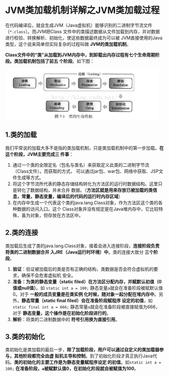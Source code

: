 JVM类加载机制详解之JVM类加载过程
================================================================================
在代码编译后，就会生成JVM（Java虚拟机）能够识别的二进制字节流文件（`*.class`）。而JVM把Class
文件中的类描述数据从文件加载到内存，并对数据进行校验、转换解析、初始化，使这些数据最终成为可以被
JVM直接使用的Java类型，这个说来简单但实际复杂的过程叫做 **JVM的类加载机制**。

**Class文件中的“类”从加载到JVM内存中，到卸载出内存过程有七个生命周期阶段。类加载机制包括了前五
个阶段**。如下图：

![类的生命周期](img/1.png)

## 1.类的加载
我们平常说的加载大多不是指的类加载机制，只是类加载机制中的第一步加载。**在这个阶段，JVM主要完成三
件事**：
1. 通过一个类的全限定名（包名与类名）来获取定义此类的二进制字节流（Class文件）。而获取的方式，
可以通过jar包、war包、网络中获取、JSP文件生成等方式。
2. 将这个字节流所代表的静态存储结构转化为方法区的运行时数据结构。这里只是转化了数据结构，并未合并
数据。（**方法区就是用来存放已被加载的类信息，常量，静态变量，编译后的代码的运行时内存区域**）
3. 在内存中生成一个代表这个类的java.lang.Class对象，作为方法区这个类的各种数据的访问入口。这个
Class对象并没有规定是在Java堆内存中，它比较特殊，虽为对象，但存放在方法区中。

## 2.类的连接
类加载后生成了类的java.lang.Class对象，接着会进入连接阶段，**连接阶段负责将类的二进制数据合并
入JRE（Java运行时环境）中**。类的连接大致分 **三个阶段**。
1. **验证**：验证被加载后的类是否有正确的结构，类数据是否会符合虚拟机的要求，确保不会危害虚拟机
安全。
2. **准备：为类的静态变量（static filed）在方法区分配内存，并赋默认初值（0值或null值）**。如
`static int a = 100;` 静态变量`a`就会在准备阶段被赋默认值0。对于 **一般的成员变量是在类实例
化时候，随对象一起分配在堆内存中**。另外，**静态常量（static final filed）会在准备阶段赋程序
设定的初值**，如`static final int a = 666;` 静态常量`a`就会在准备阶段被直接赋值为666，对于
**静态变量，这个操作是在初始化阶段进行的**。
3. **解析**：将类的二进制数据中的 **符号引用换为直接引用**。

## 3.类的初始化
类初始化是类加载的最后一步，**除了加载阶段，用户可以通过自定义的类加载器参与，其他阶段都完全由虚
拟机主导和控制**。到了初始化阶段才真正执行Java代码。**类的初始化的主要工作是为静态变量赋程序设定
的初值**。如`static int a = 100;` **在准备阶段，`a`被赋默认值0，在初始化阶段就会被赋值为100**。
